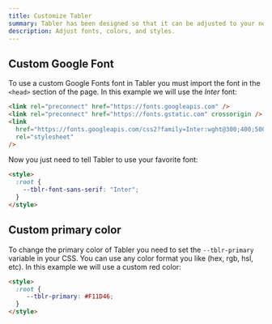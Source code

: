```yaml
---
title: Customize Tabler
summary: Tabler has been designed so that it can be adjusted to your needs and requirements as much as possible. You can customize your own fonts, colors, font sizes, etc in it.
description: Adjust fonts, colors, and styles.	
---
```


## Custom Google Font

To use a custom Google Fonts font in Tabler you must import the font in the `<head>` section of the page. In this example we will use the _Inter_ font:

```html
<link rel="preconnect" href="https://fonts.googleapis.com" />
<link rel="preconnect" href="https://fonts.gstatic.com" crossorigin />
<link
  href="https://fonts.googleapis.com/css2?family=Inter:wght@300;400;500;600&display=swap"
  rel="stylesheet"
/>
```

Now you just need to tell Tabler to use your favorite font:

```html
<style>
  :root {
    --tblr-font-sans-serif: "Inter";
  }
</style>
```

## Custom primary color

To change the primary color of Tabler you need to set the `--tblr-primary` variable in your CSS. You can use any color format you like (hex, rgb, hsl, etc). In this example we will use a custom red color:

```html
<style>
  :root {
	 --tblr-primary: #F11D46;
  }
</style>
```